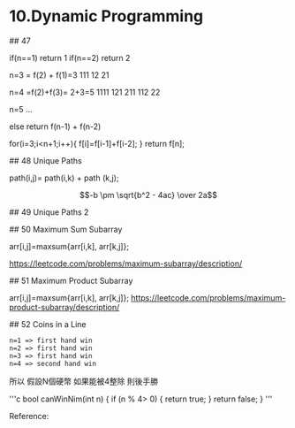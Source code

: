 # 10.Dynamic Programming

\#\# 47

 if(n==1)
 return 1
 if(n==2)
 return 2
 
 n=3 = f(2) + f(1)=3 
 111
 12
 21
 
 n=4 =f(2)+f(3)= 2+3=5
 1111
 121
 211
 112
 22
 
 n=5 ...
 
 else return f(n-1) + f(n-2) 

for(i=3;i<n+1;i++){
    f[i]=f[i-1]+f[i-2];
}
return f[n];

\#\# 48 Unique Paths

path(i,j)= path(i,k) + path (k,j);

$$-b \pm \sqrt{b^2 - 4ac} \over 2a$$
  

\#\# 49 Unique Paths 2

\#\# 50 Maximum Sum Subarray


arr[i,j]=maxsum{arr[i,k], arr[k,j]};

https://leetcode.com/problems/maximum-subarray/description/

\#\# 51 Maximum Product Subarray

arr[i,j]=maxsum{arr[i,k], arr[k,j]};
https://leetcode.com/problems/maximum-product-subarray/description/

\#\# 52 Coins in a Line

  
    n=1 => first hand win
    n=2 => first hand win
    n=3 => first hand win
    n=4 => second hand win
    
所以 假設N個硬幣  如果能被4整除 則後手勝

'''c
bool canWinNim(int n) { 
        if (n % 4> 0) {
            return true;
        }
        return false;
}
'''


Reference: